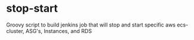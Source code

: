 # stop-start
Groovy script to build jenkins job that will stop and start specific aws ecs-cluster, ASG's, Instances, and RDS
